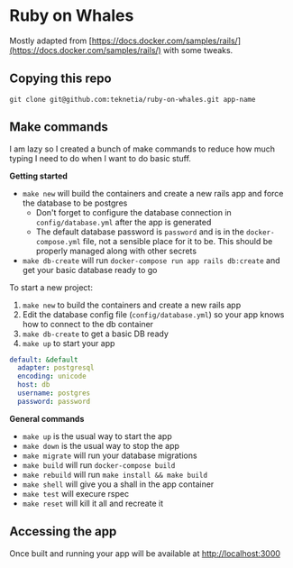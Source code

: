 # Ruby on Whales

Mostly adapted from [https://docs.docker.com/samples/rails/](https://docs.docker.com/samples/rails/) with some tweaks.

## Copying this repo

`git clone git@github.com:teknetia/ruby-on-whales.git app-name`

## Make commands

I am lazy so I created a bunch of make commands to reduce how much typing I need to do when I want to do basic stuff.

**Getting started**
- `make new` will build the containers and create a new rails app and force the database to be postgres
  - Don't forget to configure the database connection in `config/database.yml` after the app is generated
  - The default database password is `password` and is in the `docker-compose.yml` file, not a sensible place for it to be. This should be properly managed along with other secrets
- `make db-create` will run `docker-compose run app rails db:create` and get your basic database ready to go

To start a new project:
1. `make new` to build the containers and create a new rails app
2. Edit the database config file (`config/database.yml`) so your app knows how to connect to the db container
3. `make db-create` to get a basic DB ready
4. `make up` to start your app

```yml
default: &default
  adapter: postgresql
  encoding: unicode
  host: db
  username: postgres
  password: password
```

**General commands**
- `make up` is the usual way to start the app
- `make down` is the usual way to stop the app
- `make migrate` will run your database migrations
- `make build` will run `docker-compose build`
- `make rebuild` will run `make install && make build`
- `make shell` will give you a shall in the app container
- `make test` will execure rspec
- `make reset` will kill it all and recreate it

## Accessing the app

Once built and running your app will be available at [http://localhost:3000](http://localhost:3000)